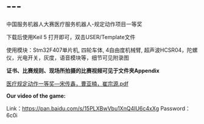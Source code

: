 # ---
中国服务机器人大赛医疗服务机器人-规定动作项目一等奖

下载后使用Keil 5 打开即可，双击USER/Template文件

使用模块：Stm32F407单片机, 四轮车体, 4自由度机械臂, 超声波HCSR04，陀螺仪，光电开关，灰度，语音模块等，细节可见附录图

**证书、比赛规则、现场所拍摄的比赛视频可见于文件夹Appendix**

[医疗规定动作一等奖—宋传鑫，曹亚楠，崔宗源.pdf](https://github.com/ChuanxinSong/---/files/12137595/default.pdf)

**Our video of  the game:**

Link：https://pan.baidu.com/s/15PLXBwVbu1XnQ4IU6c4xXg 
Password：6c0i 
